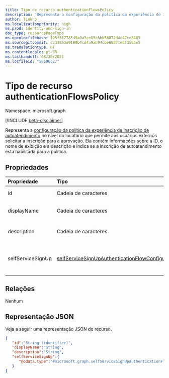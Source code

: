 ```yaml
---
title: Tipo de recurso authenticationFlowsPolicy
description: 'Representa a configuração da política da experiência de inscrição de autoatendimento no nível do locatário que permite aos usuários externos solicitar a inscrição para a aprovação. '
author: linkhp
ms.localizationpriority: high
ms.prod: identity-and-sign-in
doc_type: resourcePageType
ms.openlocfilehash: 195f317785d9a0a3ee85c6bb58872d4c47cc8483
ms.sourcegitcommit: c333953a9188b4cd4a9ab94cbe68871e8f3563e5
ms.translationtype: HT
ms.contentlocale: pt-BR
ms.lasthandoff: 08/30/2021
ms.locfileid: "58696327"
---
```

# <a name="authenticationflowspolicy-resource-type"></a>Tipo de recurso authenticationFlowsPolicy


Namespace: microsoft.graph

[!INCLUDE [beta-disclaimer](../../includes/beta-disclaimer.md)]

Representa a [configuração da política da experiência de inscrição de autoatendimento](../resources/selfservicesignupauthenticationflowconfiguration.md) no nível do locatário que permite aos usuários externos solicitar a inscrição para a aprovação. Ela contém informações sobre a ID, o nome de exibição e a descrição e indica se a inscrição de autoatendimento está habilitada para a política.

## <a name="properties"></a>Propriedades
|Propriedade|Tipo|Descrição|
|:-------|:---|:----------|
|id|Cadeia de caracteres| Propriedade herdada. A ID da política de fluxos de autenticação. Opcional. Somente leitura.
|displayName|Cadeia de caracteres| Propriedade herdada. O nome de política legível. Essa propriedade não é uma chave. Opcional. Somente leitura.|
|description|Cadeia de caracteres|Propriedade herdada. Uma descrição da política. Essa propriedade não é uma chave. Opcional. Somente leitura.|
|selfServiceSignUp|[selfServiceSignUpAuthenticationFlowConfiguration](../resources/selfservicesignupauthenticationflowconfiguration.md) |Contém configurações [selfServiceSignUpAuthenticationFlowConfiguration](../resources/selfservicesignupauthenticationflowconfiguration.md) que comunicam se a inscrição de autoatendimento está habilitada ou desabilitada. Essa propriedade não é uma chave. Opcional. Somente leitura. |

## <a name="relationships"></a>Relações
Nenhum

## <a name="json-representation"></a>Representação JSON
Veja a seguir uma representação JSON do recurso.
<!-- {
  "blockType": "resource",
  "keyProperty": "id",
  "@odata.type": "microsoft.graph.authenticationFlowsPolicy",
  "openType": false
}
-->

``` json
{
   "id":"String (identifier)",
   "displayName":"String",
   "description":"String",
   "selfServiceSignUp":{
      "@odata.type":"#microsoft.graph.selfServiceSignUpAuthenticationFlowConfiguration"
   }
}
```



